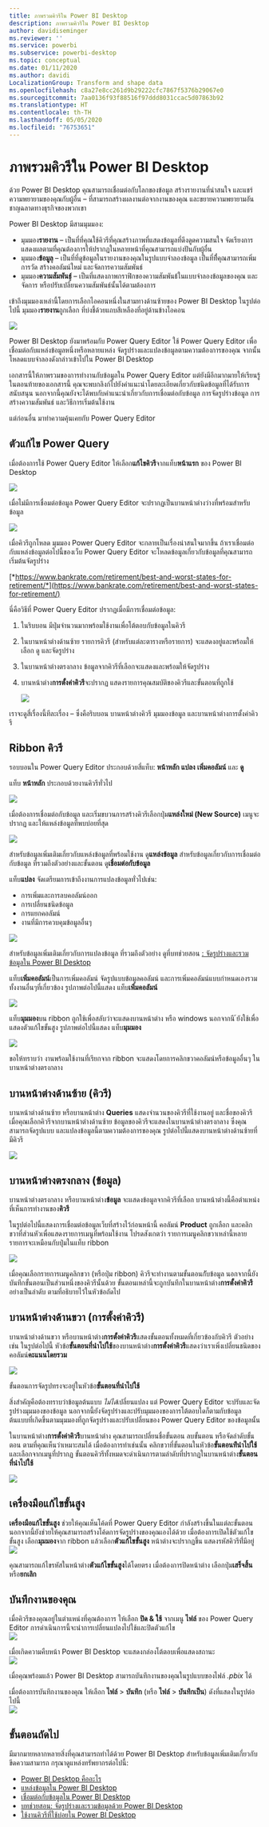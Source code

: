 ```yaml
---
title: ภาพรวมคิวรีใน Power BI Desktop
description: ภาพรวมคิวรีใน Power BI Desktop
author: davidiseminger
ms.reviewer: ''
ms.service: powerbi
ms.subservice: powerbi-desktop
ms.topic: conceptual
ms.date: 01/11/2020
ms.author: davidi
LocalizationGroup: Transform and shape data
ms.openlocfilehash: c8a27e8cc261d9b29222cfc7867f5376b29067e0
ms.sourcegitcommit: 7aa0136f93f88516f97ddd8031ccac5d07863b92
ms.translationtype: HT
ms.contentlocale: th-TH
ms.lasthandoff: 05/05/2020
ms.locfileid: "76753651"
---
```

# <a name="query-overview-in-power-bi-desktop"></a>ภาพรวมคิวรีใน Power BI Desktop
ด้วย Power BI Desktop คุณสามารถเชื่อมต่อกับโลกของข้อมูล สร้างรายงานที่น่าสนใจ และแชร์ความพยายามของคุณกับผู้อื่น – ที่สามารถสร้างผลงานต่อจากงานของคุณ และขยายความพยายามอันชาญฉลาดทางธุรกิจของพวกเขา

Power BI Desktop มีสามมุมมอง:

* มุมมอง**รายงาน** – เป็นที่ที่คุณใช้คิวรีที่คุณสร้างภาพที่แสดงข้อมูลที่ดึงดูดความสนใจ จัดเรียงการแสดงผลตามที่คุณต้องการให้ปรากฏในหลายหน้าที่คุณสามารถแบ่งปันกับผู้อื่น
* มุมมอง**ข้อมูล**ู – เป็นที่ที่ดูข้อมูลในรายงานของคุณในรูปแบบจำลองข้อมูล เป็นที่ที่ี่คุณสามารถเพิ่มการวัด สร้างคอลัมน์ใหม่ และจัดการความสัมพันธ์
* มุมมอง**ความสัมพันธ์**ู – เป็นที่แสดงภาพกราฟิกของความสัมพันธ้ในแบบจำลองข้อมูลของคุณ และจัดการ หรือปรับเปลี่ยนความสัมพันธ์นั้นได้ตามต้องการ

เข้าถึงมุมมองเหล่านี้โดยการเลือกไอคอนหนึ่งในสามทางด้านซ้ายของ Power BI Desktop ในรูปต่อไปนี้ มุมมอง**รายงาน**ถูกเลือก ที่บ่งชี้ด้วยแถบสีเหลืองที่อยู่ด้านข้างไอคอน  

![](media/desktop-query-overview/queryoverview_viewicons.png)

Power BI Desktop ยังมาพร้อมกับ Power Query Editor ใช้ Power Query Editor เพื่อเชื่อมต่อกับแหล่งข้อมูลหนึ่งหรือหลายแหล่ง จัดรูปร่างและแปลงข้อมูลตามความต้องการของคุณ จากนั้นโหลดแบบจำลองดังกล่าวเข้าไปใน Power BI Desktop

เอกสารนี้ให้ภาพรวมของการทำงานกับข้อมูลใน Power Query Editor แต่ยังมีอีกมากมายให้เรียนรู้ ในตอนท้ายของเอกสารนี้ คุณจะพบกลิงก์ไปยังคำแนะนำโดยละเอียดเกี่ยวกับชนิดข้อมูลที่ได้รับการสนับสนุน นอกจากนี้คุณยังจะได้พบกับคำแนะนำเกี่ยวกับการเชื่อมต่อกับข้อมูล การจัดรูปร่างข้อมูล การสร้างความสัมพันธ์ และวิธีการเริ่มต้นใช้งาน

แต่ก่อนอื่น มาทำความคุ้นเคยกับ Power Query Editor

## <a name="power-query-editor"></a>ตัวแก้ไข Power Query
เมื่อต้องการใช้ Power Query Editor ให้เลือก**แก้ไขคิวรี**จากแท็บ**หน้าแรก** ของ Power BI Desktop  

![](media/desktop-query-overview/queryoverview_queryview.png)

เมื่อไม่มีการเชื่อมต่อข้อมูล Power Query Editor จะปรากฏเป็นบานหน้าต่างว่างที่พร้อมสำหรับข้อมูล  

![](media/desktop-query-overview/queryoverview_blankpane.png)

เมื่อคิวรีถูกโหลด มุมมอง Power Query Editor จะกลายเป็นเรื่องน่าสนใจมากขึ้น ถ้าเราเชื่อมต่อกับแหล่งข้อมูลต่อไปนี้ของเว็บ Power Query Editor จะโหลดข้อมูลเกี่ยวกับข้อมูลที่คุณสามารถเริ่มต้นจัดรูปร่าง

[*https://www.bankrate.com/retirement/best-and-worst-states-for-retirement/*](https://www.bankrate.com/retirement/best-and-worst-states-for-retirement/)

นี่คือวิธีที่ Power Query Editor ปรากฏเมื่อมีการเชื่อมต่อข้อมูล:

1. ในริบบอน มีปุ่มจำนวนมากพร้อมใช้งานเพื่อโต้ตอบกับข้อมูลในคิวรี
2. ในบานหน้าต่างด้านซ้าย รายการคิวรี (สำหรับแต่ละตารางหรือรายการ) จะแสดงอยู่และพร้อมให้เลือก ดู และจัดรูปร่าง
3. ในบานหน้าต่างตรงกลาง ข้อมูลจากคิวรีที่เลือกจะแสดงและพร้อมให้จัดรูปร่าง
4. บานหน้าต่าง**การตั้งค่าคิวรี**จะปรากฏ แสดงรายการคุณสมบัติของคิวรีและขั้นตอนที่ถูกใช้  
   
   ![](media/desktop-query-overview/queryoverview_withdataconnection.png)

เราจะดูสี่เรื่องนี้ทีละเรื่อง – ซึ่งคือริบบอน บานหน้าต่างคิวรี มุมมองข้อมูล และบานหน้าต่างการตั้งค่าคิวรี

## <a name="the-query-ribbon"></a>Ribbon คิวรี
รอบบอนใน Power Query Editor ประกอบด้วยสี่แท็บ: **หน้าหลัก** **แปลง** **เพิ่มคอลัมน์** และ **ดู**

แท็บ **หน้าหลัก** ประกอบด้วยงานคิวรีทั่วไป

![](media/desktop-query-overview/queryoverview_ribbon.png)

เมื่อต้องการเชื่อมต่อกับข้อมูล และเริ่มขบวนการสร้างคิวรีเลือกปุ่ม**แหล่งใหม่ (New Source)** เมนูจะปรากฏ และให้แหล่งข้อมูลที่พบบ่อยที่สุด  

![](media/desktop-query-overview/query-overview-new-source-menu.png)

สำหรับข้อมูลเพิ่มเติมเกี่ยวกับแหล่งข้อมูลที่พร้อมใช้งาน ดู**แหล่งข้อมูล** สำหรับข้อมูลเกี่ยวกับการเชื่อมต่อกับข้อมูล ที่รวมถึงตัวอย่างและขั้นตอน ดู**เชื่อมต่อกับข้อมูล**

แท็บ**แปลง** จัดเตรียมการเข้าถึงงานการแปลงข้อมูลทั่วไปเช่น:

* การเพิ่มและการลบคอลัมน์ออก
* การเปลี่ยนชนิดข้อมูล 
* การแยกคอลัมน์ 
* งานที่มีการควบคุมข้อมูลอื่นๆ

![](media/desktop-query-overview/queryoverview_transformribbon.png)

สำหรับข้อมูลเพิ่มเติมเกี่ยวกับการแปลงข้อมูล ที่รวมถึงตัวอย่าง ดูที่บทช่วยสอน [: จัดรูปร่างและรวมข้อมูลใน Power BI Desktop](https://docs.microsoft.com/power-bi/desktop-shape-and-combine-data)

แท็บ**เพิ่มคอลัมน์**เป็นการเพิ่มคอลัมน์ จัดรูปแบบข้อมูลคอลัมน์ และการเพิ่มคอลัมน์แบบกำหนดเองรวมทั้งงานอื่นๆที่เกี่ยวข้อง รูปภาพต่อไปนี้แสดง แท็บ**เพิ่มคอลัมน์**  

![](media/desktop-query-overview/queryoverview_addcolumnribbon.png)

แท็บ**มุมมอง**บน ribbon ถูกใช้เพื่อสลับว่าจะแสดงบานหน้าต่าง หรือ windows นอกจากนี ้ยังใช้เพื่อแสดงตัวแก้ไขขั้นสูง รูปภาพต่อไปนี้แสดง แท็บ**มุมมอง**  

![](media/desktop-query-overview/queryoverview_viewribbon.png)

ขอให้ทราบว่า งานพร้อมใช้งานที่เรียกจาก ribbon จะแสดงโดยการคลิกขวาคอลัมน์หรือข้อมูลอื่นๆ ในบานหน้าต่างตรงกลาง

## <a name="the-left-queries-pane"></a>บานหน้าต่างด้านซ้าย (คิวรี)
บานหน้าต่างด้านซ้าย หรือบานหน้าต่าง **Queries** แสดงจำนวนของคิวรีที่ใช้งานอยู่ และชื่อของคิวรี เมื่อคุณเลือกคิวรีจากบานหน้าต่างด้านซ้าย ข้อมูลของคิวรีจะแสดงในบานหน้าต่างตรงกลาง ซึ่งคุณสามารถจัดรูปแบบ และแปลงข้อมูลนี้ตามความต้องการของคุณ รูปต่อไปนี้แสดงบานหน้าต่างด้านซ้ายที่มีคิวรี  

![](media/desktop-query-overview/queryoverview_theleftpane.png)

## <a name="the-center-data-pane"></a>บานหน้าต่างตรงกลาง (ข้อมูล)
บานหน้าต่างตรงกลาง หรือบานหน้าต่าง**ข้อมูล** จะแสดงข้อมูลจากคิวรีที่เลือก บานหน้าต่างนี้คือตำแหน่งที่เห็นการทำงานของ**คิวรี**

ในรูปต่อไปนี้แสดงการเชื่อมต่อข้อมูลเว็บที่สร้างไว้ก่อนหน้านี้ คอลัมน์ **Product** ถูกเลือก และคลิกขวาที่ส่วนหัวเพื่อแสดงรายการเมนูที่พร้อมใช้งาน โปรดสังเกตว่า รายการเมนูคลิกขวาเหล่านี้หลายรายการจะเหมือนกับปุ่มในแท็บ ribbon  

![](media/desktop-query-overview/queryoverview_thecenterpane.png)

เมื่อคุณเลือกรายการเมนูคลิกขวา (หรือปุ่ม ribbon) คิวรีจะทำงานตามขั้นตอนกัับข้อมูล นอกจากนี้ยังบันทึกขั้นตอนเป็นส่วนหนึ่งของคิวรีนั้นด้วย ขั้นตอนเหล่านี้จะถูกบันทึกในบานหน้าต่าง**การตั้งค่าคิวรี**อย่างเป็นลำดับ ตามที่อธิบายไว้ในหัวข้อถัดไป  

## <a name="the-right-query-settings-pane"></a>บานหน้าต่างด้านขวา (การตั้งค่าคิวรี)
บานหน้าต่างด้านขวา หรือบานหน้าต่าง**การตั้งค่าคิวรี**แสดงขั้นตอนทั้งหมดที่เกี่ยวข้องกับคิวรี ตัวอย่างเช่น ในรูปต่อไปนี้ หัวข้อ**ขั้นตอนที่นำไปใช้**ของบานหน้าต่าง**การตั้งค่าคิวรี**แสดงว่าเราเพิ่งเปลี่ยนชนิดของคอลัมน์**คะแนนโดยรวม**

![](media/desktop-query-overview/queryoverview_querysettingspane.png)

ขั้นตอนการจัดรูปทรงจะอยู่ในหัวข้อ**ขั้นตอนที่นำไปใช้**

สิ่งสำคัญคือต้องทราบว่าข้อมูลต้นแบบ *ไม่ได้*เปลี่ยนแปลง แต่ Power Query Editor จะปรับและจัดรูปร่างมุมมองของข้อมูล นอกจากนี้ยังจัดรูปร่างและปรับมุมมองของการโต้ตอบใดก็ตามกับข้อมูลต้นแบบที่เกิดขึ้นตามมุมมองที่ถูกจัดรูปร่างและปรับเปลี่ยนของ Power Query Editor ของข้อมูลนั้น

ในบานหน้าต่าง**การตั้งค่าคิวรี**บานหน้าต่าง คุณสามารถเปลี่ยนชื่อขั้นตอน ลบขั้นตอน หรือจัดลำดับขั้นตอน ตามที่คุณเห็นว่าเหมาะสมได้ เมื่อต้องการทำเช่นนั้น คลิกขวาที่ขั้นตอนในหัวข้อ**ขั้นตอนท่่ีนำไปใช้**และเลือกจากเมนูที่ปรากฏ ขั้นตอนคิวรีทั้งหมดจะดำเนินการตามลำดับที่ปรากฏในบานหน้าต่าง**ขั้นตอนที่นำไปใช้**

![](media/desktop-query-overview/queryoverview_querysettings_rename.png)

## <a name="advanced-editor"></a>เครื่องมือแก้ไขขั้นสูง
**เครื่องมือแก้ไขขั้นสูง** ช่วยให้คุณเห็นโค้ดที่ Power Query Editor กำลังสร้างขึ้นในแต่ละขั้นตอน นอกจากนี้ยังช่วยให้คุณสามารถสร้างโค้ดการจัดรูปร่างของคุณเองได้ด้วย เมื่อต้องการเปิดใช้ตัวแก้ไขขั้นสูง เลือก**มุมมอง**จาก ribbon แล้วเลือก**ตัวแก้ไขขั้นสูง** หน้าต่างจะปรากฏขึ้น แสดงรหัสคิวรีที่่มีอยู่  
![](media/desktop-query-overview/queryoverview_advancededitor.png)

คุณสามารถแก้ไขรหัสในหน้าต่าง**ตัวแก้ไขขั้นสูง**ได้โดยตรง เมื่อต้องการปิดหน้าต่าง เลือกปุ่ม**เสร็จสิ้น**หรือ**ยกเลิก**  

## <a name="saving-your-work"></a>บันทึกงานของคุณ
เมื่อคิวรีของคุณอยู่ในตำแหน่งที่คุณต้องการ ให้เลือก **ปิด & ใช้** จากเมนู **ไฟล์** ของ Power Query Editor การดำเนินการนี้จะนำการเปลี่ยนแปลงไปใช้และปิดตัวแก้ไข  
![](media/desktop-query-overview/queryoverview_closenload.png)

เมื่อเกิดความคืบหน้า Power BI Desktop จะแสดงกล่องโต้ตอบเพื่อแสดงสถานะ  
![](media/desktop-query-overview/queryoverview_loading.png)

เมื่อคุณพร้อมแล้ว Power BI Desktop สามารถบันทึกงานของคุณในรูปแบบของไฟล์ *.pbix* ได้

เมื่อต้องการบันทึกงานของคุณ ให้เลือก **ไฟล์** \> **บันทึก** (หรือ **ไฟล์** \> **บันทึกเป็น**) ดังที่แสดงในรูปต่อไปนี้  
![](media/desktop-query-overview/queryoverview_savework.png)

## <a name="next-steps"></a>ขั้นตอนถัดไป
มีมากมายหลากหลายสิ่งที่คุณสามารถทำได้ด้วย Power BI Desktop สำหรับข้อมูลเพิ่มเติมเกี่ยวกับขีดความสามารถ กรุณาดูแหล่งทรัพยากรต่อไปนี้:

* [Power BI Desktop คืออะไร](desktop-what-is-desktop.md)
* [แหล่งข้อมูลใน Power BI Desktop](desktop-data-sources.md)
* [เชื่อมต่อกับข้อมูลใน Power BI Desktop](desktop-connect-to-data.md)
* [บทช่วยสอน: จัดรูปร่างและรวมข้อมูลด้วย Power BI Desktop](desktop-shape-and-combine-data.md)
* [ใช้งานคิวรีที่ใช้บ่อยใน Power BI Desktop](desktop-common-query-tasks.md)   

